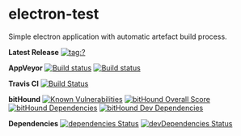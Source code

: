 # electron-test

Simple electron application with automatic artefact build process.

**Latest Release**
[![tag:?](https://img.shields.io/github/tag/Bruce17/electron-test.svg)](https://github.com/Bruce17/electron-test/releases)

**AppVeyor**
[![Build status](https://ci.appveyor.com/api/projects/status/p7pj1lxy79ndnc5w/branch/master?svg=true)](https://ci.appveyor.com/project/Bruce17/electron-test/branch/master)
[![Build status](https://ci.appveyor.com/api/projects/status/p7pj1lxy79ndnc5w?svg=true)](https://ci.appveyor.com/project/Bruce17/electron-test)

**Travis CI**
[![Build Status](https://travis-ci.org/Bruce17/electron-test.svg?branch=master)](https://travis-ci.org/Bruce17/electron-test)

**bitHound**
[![Known Vulnerabilities](https://snyk.io/test/github/bruce17/electron-test/badge.svg)](https://snyk.io/test/github/bruce17/electron-test)
[![bitHound Overall Score](https://www.bithound.io/github/Bruce17/electron-test/badges/score.svg)](https://www.bithound.io/github/Bruce17/electron-test)
[![bitHound Dependencies](https://www.bithound.io/github/Bruce17/electron-test/badges/dependencies.svg)](https://www.bithound.io/github/Bruce17/electron-test/master/dependencies/npm)
[![bitHound Dev Dependencies](https://www.bithound.io/github/Bruce17/electron-test/badges/devDependencies.svg)](https://www.bithound.io/github/Bruce17/electron-test/master/dependencies/npm)

**Dependencies**
[![dependencies Status](https://david-dm.org/Bruce17/electron-test/status.svg)](https://david-dm.org/Bruce17/electron-test)
[![devDependencies Status](https://david-dm.org/Bruce17/electron-test/dev-status.svg)](https://david-dm.org/Bruce17/electron-test?type=dev)
